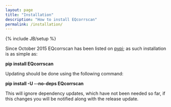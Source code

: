 ```yaml
---
layout: page
title: "Installation"
description: "How to install EQcorrscan"
permalink: /installation/
---
```

{% include JB/setup %}

Since October 2015 EQcorrscan has been listed on [pypi](https://pypi.python.org/pypi/EQcorrscan/0.0.8); as such installation
is as simple as:

**pip install EQcorrscan**

Updating should be done using the following command:

**pip install -U --no-deps EQcorrscan**

This will ignore dependency updates, which have not been needed so far, if this
changes you will be notified along with the release update.
